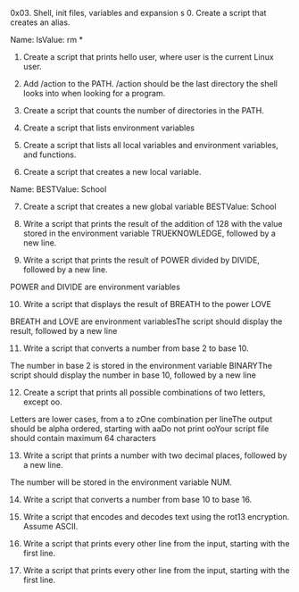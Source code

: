 0x03. Shell, init files, variables and expansion
s
0. Create a script that creates an alias.

Name: lsValue: rm *

1. Create a script that prints hello user, where user is the current Linux user.

2. Add /action to the PATH. /action should be the last directory the shell looks into when looking for a program.

3. Create a script that counts the number of directories in the PATH.

4. Create a script that lists environment variables

5. Create a script that lists all local variables and environment variables, and functions.

6. Create a script that creates a new local variable.

Name: BESTValue: School

7. Create a script that creates a new global variable BESTValue: School

8. Write a script that prints the result of the addition of 128 with the value stored in the environment variable TRUEKNOWLEDGE, followed by a new line.

9. Write a script that prints the result of POWER divided by DIVIDE, followed by a new line.

POWER and DIVIDE are environment variables

10. Write a script that displays the result of BREATH to the power LOVE

BREATH and LOVE are environment variablesThe script should display the result, followed by a new line

11. Write a script that converts a number from base 2 to base 10.

The number in base 2 is stored in the environment variable BINARYThe script should display the number in base 10, followed by a new line

12. Create a script that prints all possible combinations of two letters, except oo.

Letters are lower cases, from a to zOne combination per lineThe output should be alpha ordered, starting with aaDo not print ooYour script file should contain maximum 64 characters

13. Write a script that prints a number with two decimal places, followed by a new line.

The number will be stored in the environment variable NUM.

14. Write a script that converts a number from base 10 to base 16.

15. Write a script that encodes and decodes text using the rot13 encryption. Assume ASCII.

16. Write a script that prints every other line from the input, starting with the first line.

17. Write a script that prints every other line from the input, starting with the first line.

